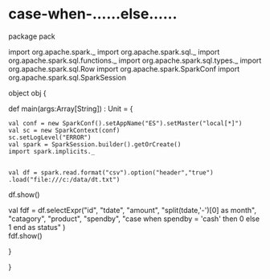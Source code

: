 # case-when-......else......
package pack

import org.apache.spark._
import org.apache.spark.sql._
import org.apache.spark.sql.functions._
import org.apache.spark.sql.types._
import org.apache.spark.sql.Row
import org.apache.spark.SparkConf
import org.apache.spark.sql.SparkSession


object obj {
  
  def main(args:Array[String]) : Unit = {
    
    val conf = new SparkConf().setAppName("ES").setMaster("local[*]")
    val sc = new SparkContext(conf)
    sc.setLogLevel("ERROR")
    val spark = SparkSession.builder().getOrCreate()
    import spark.implicits._
    
    
    val df = spark.read.format("csv").option("header","true")
    .load("file:///c:/data/dt.txt")
  
  df.show()
  
  val fdf = df.selectExpr("id",
                            "tdate",
                            "amount",
                            "split(tdate,'-')[0] as month",
                            "catagory",
                            "product",
                            "spendby",
                            "case when spendby = 'cash' then 0 else 1 end as status"
                       )     
fdf.show()

  
  
  
  
  
  
  }
  
    
    
    
    
    
    
    
    
    
    

  
  
  
  
  
  
}
